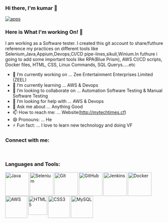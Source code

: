 ###  Hi there, I'm kumar 👋
[![apps](https://user-images.githubusercontent.com/39759708/90973438-a6102e00-e53f-11ea-882b-2f2ec10339bd.jpg)](http://mytechtimes.cf)



### Here is What I'm working On! 👋

I am working as a Software tester. I created this git account to share/futhure reference my practices on different tools like Selenium,Java,Appium,Devops,CI/CD pipe-lines,sikuli,Winium.In futhure i going to add some important tools like RPA(Blue Prism), AWS CI/CD scripts, Docker files, HTML, CSS, Linux Commands, SQL Querys.....etc

- 🔭 I’m currently working on ... Zee Entertainment Enterprises Limited (ZEEL)
- 🌱 I’m currently learning ... AWS & Devops
- 👯 I’m looking to collaborate on ... Automation Software Testing & Manual Software Testing
- 🤔 I’m looking for help with ... AWS & Devops
- 💬 Ask me about ... Anything Good
- 📫 How to reach me: ... Website(http://mytechtimes.cf)
- 😄 Pronouns: ... He
- ⚡ Fun fact: ...  I love to learn new technology and doing VF

### Connect with me:

<br />

### Languages and Tools:

<img align="left" alt="Java" width="75px" src="https://user-images.githubusercontent.com/39759708/92865906-87090b80-f41c-11ea-8f9c-dc1f83275e72.png" />
<img align="left" alt="Selenium" width="75px" src="https://user-images.githubusercontent.com/39759708/92866635-61303680-f41d-11ea-8a8b-4d47a1d79edf.png" />
<img align="left" alt="Git" width="75px" src="https://user-images.githubusercontent.com/39759708/92865711-45786080-f41c-11ea-96a2-1f3d0c20371c.png" />
<img align="left" alt="GitHub" width="75px" src="https://user-images.githubusercontent.com/39759708/92865546-17931c00-f41c-11ea-81ef-db196dc5cae7.png" />
<img align="left" alt="Jenkins" width="75px" src="https://user-images.githubusercontent.com/39759708/92866931-b3715780-f41d-11ea-87b5-21cf4445fc19.png" />
<img align="left" alt="Docker" width="75px" src="https://user-images.githubusercontent.com/39759708/92867086-e0be0580-f41d-11ea-8928-4cdbc702f9e3.png" />
<img align="left" alt="AWS" width="70px" src="https://user-images.githubusercontent.com/39759708/92867257-0c40f000-f41e-11ea-947f-1b078ed5709b.png" />
<img align="left" alt="HTML5" width="60px" src="https://user-images.githubusercontent.com/39759708/92867492-532ee580-f41e-11ea-8d8a-30dd97da0840.png" />
<img align="left" alt="CSS3" width="70px" src="https://user-images.githubusercontent.com/39759708/92867573-65a91f00-f41e-11ea-9ee4-6c1d3ca76950.png" />
<img align="left" alt="MySQL" width="70px" src="https://user-images.githubusercontent.com/39759708/92867633-78bbef00-f41e-11ea-8870-ea3770bd3f4b.png" />

